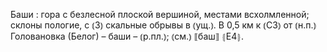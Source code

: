---
---

Баши
: гора с безлесной плоской вершиной, местами всхолмленной; склоны пологие, с ⦅З⦆ скальные обрывы в ⦅ущ.⦆. В 0,5 км к ⦅СЗ⦆ от ⦅н.п.⦆ Головановка (Белог) – баши – ⦅р.пл.⦆; ⦅см.⦆ ⟦баш⟧ ⦃Е4⦄.
